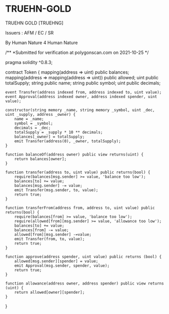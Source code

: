 # TRUEHN-GOLD
TRUEHN GOLD [TRUEHNG]

Issuers : AFM / EC / SR 

By Human Nature 4 Human Nature 

/**
 *Submitted for verification at polygonscan.com on 2021-10-25
*/

pragma solidity ^0.8.3;

contract Token {
    mapping(address => uint) public balances;
    mapping(address => mapping(address => uint)) public allowed;
    uint public totalSupply;
    string public name;
    string public symbol;
    uint public decimals;
    
    event Transfer(address indexed from, address indexed to, uint value);
    event Approval(address indexed owner, address indexed spender, uint value);
    
    constructor(string memory _name, string memory _symbol, uint _dec, uint _supply, address _owner) {
        name = _name;
        symbol = _symbol;
        decimals = _dec;
        totalSupply = _supply * 10 ** decimals;
        balances[_owner] = totalSupply;
        emit Transfer(address(0), _owner, totalSupply);
    }
    
    function balanceOf(address owner) public view returns(uint) {
        return balances[owner];
    }
    
    function transfer(address to, uint value) public returns(bool) {
        require(balances[msg.sender] >= value, 'balance too low');
        balances[to] += value;
        balances[msg.sender] -= value;
        emit Transfer(msg.sender, to, value);
        return true;
    }
    
    function transferFrom(address from, address to, uint value) public returns(bool) {
        require(balances[from] >= value, 'balance too low');
        require(allowed[from][msg.sender] >= value, 'allowance too low');
        balances[to] += value;
        balances[from] -= value;
        allowed[from][msg.sender] -=value;
        emit Transfer(from, to, value);
        return true;   
    }
    
    function approve(address spender, uint value) public returns (bool) {
        allowed[msg.sender][spender] = value;
        emit Approval(msg.sender, spender, value);
        return true;   
    }
    
    function allowance(address owner, address spender) public view returns (uint) {
        return allowed[owner][spender];
    }
    
}
